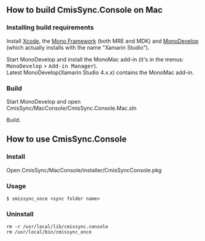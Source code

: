 ## How to build CmisSync.Console on Mac

### Installing build requirements

Install [Xcode](https://developer.apple.com/xcode/), the [Mono Framework](http://www.mono-project.com/) (both MRE and MDK) and [MonoDevelop](http://monodevelop.com/) (which actually installs with the name "Xamarin Studio").

Start MonoDevelop and install the MonoMac add-in (it's in the menus: <tt>MonoDevelop</tt> > <tt>Add-in Manager</tt>).  
Latest MonoDevelop(Xamarin Studio 4.x.x) contains the MonoMac add-in.

### Build

Start MonoDevelop and open CmisSync/MacConsole/CmisSync.Console.Mac.sln

Build.


## How to use CmisSync.Console

### Install

Open CmisSync/MacConsole/installer/CmisSyncConsole.pkg

### Usage

```
$ smissync_once <sync folder name>
```

### Uninstall

```
rm -r /usr/local/lib/cmissync.console
rm /usr/local/bin/cmissync_once
```